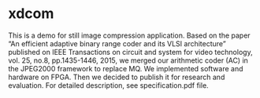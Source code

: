 # xdcom
This is a demo for still image compression application.
Based on the paper “An efficient adaptive binary range coder and its VLSI architecture” published on IEEE Transactions on circuit and system for video technology, vol. 25, no.8, pp.1435-1446, 2015, we merged our arithmetic coder (AC) in the JPEG2000 framework to replace MQ. We implemented software and hardware on FPGA. Then we decided to publish it for research and evaluation. For detailed description, see specification.pdf file.
